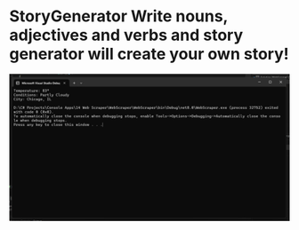 # StoryGenerator Write nouns, adjectives and verbs and story generator will create your own story!
![alt image](https://github.com/romannomad/WebScraper/blob/master/12.png)
